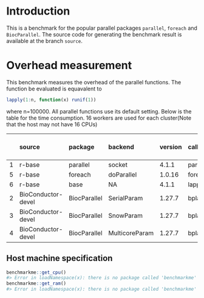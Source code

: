 
# Introduction
This is a benchmark for the popular parallel packages `parallel`, `foreach` and `BiocParallel`. The source code for generating the benchmark result is available at the branch `source`.


# Overhead measurement
This benchmark measures the overhead of the parallel functions. The function be evaluated is equavalent to

```r
lapply(1:n, function(x) runif(1))
```
where n=100000. All parallel functions use its default setting. Below is the table for the time consumption. 16 workers are used for each cluster(Note that the host may not have 16 CPUs)

|   |source             |package      |backend        |version |call      | time(sec)| performance relative to baseline(%)|
|:--|:------------------|:------------|:--------------|:-------|:---------|---------:|-----------------------------------:|
|1  |r-base             |parallel     |socket         |4.1.1   |parLapply |     0.371|                              100.00|
|5  |r-base             |foreach      |doParallel     |1.0.16  |foreach   |    38.572|                                0.96|
|6  |r-base             |base         |NA             |4.1.1   |lapply    |     0.339|                              109.44|
|2  |BioConductor-devel |BiocParallel |SerialParam    |1.27.7  |bplapply  |   145.371|                                0.26|
|3  |BioConductor-devel |BiocParallel |SnowParam      |1.27.7  |bplapply  |    76.072|                                0.49|
|4  |BioConductor-devel |BiocParallel |MulticoreParam |1.27.7  |bplapply  |   113.094|                                0.33|

## Host machine specification

```r
benchmarkme::get_cpu()
#> Error in loadNamespace(x): there is no package called 'benchmarkme'
benchmarkme::get_ram()
#> Error in loadNamespace(x): there is no package called 'benchmarkme'
```


